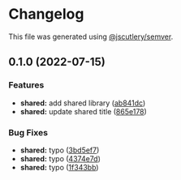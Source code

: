 # Changelog

This file was generated using [@jscutlery/semver](https://github.com/jscutlery/semver).

## 0.1.0 (2022-07-15)


### Features

* **shared:** add shared library ([ab841dc](https://github.com/domirs/nx-test/commit/ab841dcc7d11d01b9929690af8f86303cc8fc986))
* **shared:** update shared title ([865e178](https://github.com/domirs/nx-test/commit/865e1784f0bd0209e9eda6107481944c3c363323))


### Bug Fixes

* **shared:** typo ([3bd5ef7](https://github.com/domirs/nx-test/commit/3bd5ef76b4d657298a6a659ad33adbf77882dec4))
* **shared:** typo ([4374e7d](https://github.com/domirs/nx-test/commit/4374e7d66f31a2b2b72bce7957c9f01ee777ead7))
* **shared:** typo ([1f343bb](https://github.com/domirs/nx-test/commit/1f343bb7978748015cdc51a975caa4efb30ec892))
